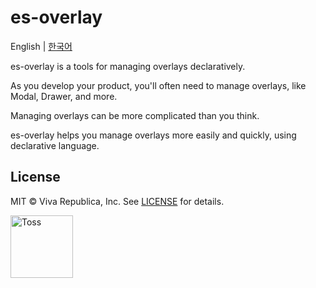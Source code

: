# es-overlay

English | [한국어](https://github.com/toss/es-overlay/blob/main/README-ko_kr.md)

es-overlay is a tools for managing overlays declaratively.

As you develop your product, you'll often need to manage overlays, like Modal, Drawer, and more.

Managing overlays can be more complicated than you think.

es-overlay helps you manage overlays more easily and quickly, using declarative language.

## License

MIT © Viva Republica, Inc. See [LICENSE](https://github.com/toss/es-overlay/blob/main/LICENSE) for details.

<a title="Toss" href="https://toss.im">
  <picture>
    <source media="(prefers-color-scheme: dark)" srcset="https://static.toss.im/logos/png/4x/logo-toss-reverse.png">
    <img alt="Toss" src="https://static.toss.im/logos/png/4x/logo-toss.png" width="100">
  </picture>
</a>
